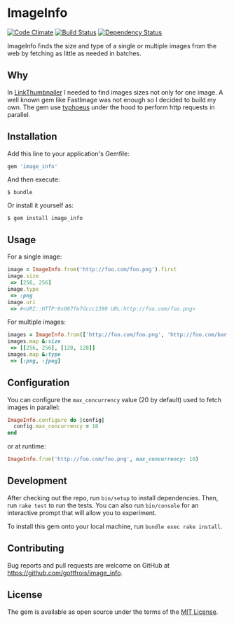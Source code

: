 # ImageInfo

[![Code Climate](https://codeclimate.com/github/gottfrois/image_info/badges/gpa.svg)](https://codeclimate.com/github/gottfrois/image_info)
[![Build Status](https://travis-ci.org/gottfrois/image_info.svg)](https://travis-ci.org/gottfrois/image_info)
[![Dependency Status](https://gemnasium.com/gottfrois/image_info.svg)](https://gemnasium.com/gottfrois/image_info)

ImageInfo finds the size and type of a single or multiple images from the web by fetching as little as needed in batches.

## Why

In [LinkThumbnailer](https://github.com/gottfrois/link_thumbnailer) I needed to find images sizes not only for one image.
A well known gem like FastImage was not enough so I decided to build my own.
The gem use [typhoeus](https://github.com/typhoeus/typhoeus) under the hood to perform http requests in parallel.

## Installation

Add this line to your application's Gemfile:

```ruby
gem 'image_info'
```

And then execute:

    $ bundle

Or install it yourself as:

    $ gem install image_info

## Usage

For a single image:

```ruby
image = ImageInfo.from('http://foo.com/foo.png').first
image.size
 => [256, 256]
image.type
 => :png
image.uri
 => #<URI::HTTP:0x007fe7dccc1390 URL:http://foo.com/foo.png>
```

For multiple images:

```ruby
images = ImageInfo.from(['http://foo.com/foo.png', 'http://foo.com/bar.jpg'])
images.map &:size
 => [[256, 256], [128, 128]]
images.map &:type
 => [:png, :jpeg]
```

## Configuration

You can configure the `max_concurrency` value (20 by default) used to fetch images in parallel:

```ruby
ImageInfo.configure do |config|
  config.max_concurrency = 10
end
```

or at runtime:

```ruby
ImageInfo.from('http://foo.com/foo.png', max_concurrency: 10)
```

## Development

After checking out the repo, run `bin/setup` to install dependencies. Then, run `rake test` to run the tests. You can also run `bin/console` for an interactive prompt that will allow you to experiment.

To install this gem onto your local machine, run `bundle exec rake install`.

## Contributing

Bug reports and pull requests are welcome on GitHub at https://github.com/gottfrois/image_info.


## License

The gem is available as open source under the terms of the [MIT License](http://opensource.org/licenses/MIT).

